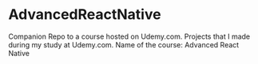 # AdvancedReactNative

Companion Repo to a course hosted on Udemy.com.
Projects that I made during my study at Udemy.com. Name of the course: Advanced React Native 
